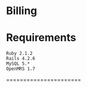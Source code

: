 # Billing
Requirements
======================
	Ruby 2.1.2
	Rails 4.2.6
	MySQL 5.* 
	OpenMRS 1.7
======================
